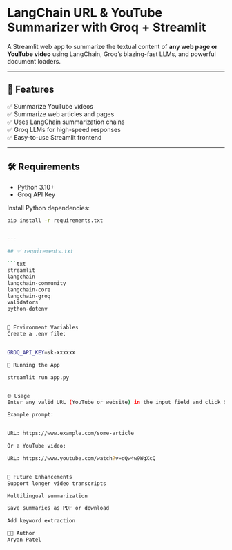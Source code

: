 
# LangChain URL & YouTube Summarizer with Groq + Streamlit

A Streamlit web app to summarize the textual content of **any web page or YouTube video** using LangChain, Groq’s blazing-fast LLMs, and powerful document loaders.

---

## 🚀 Features

✅ Summarize YouTube videos  
✅ Summarize web articles and pages  
✅ Uses LangChain summarization chains  
✅ Groq LLMs for high-speed responses  
✅ Easy-to-use Streamlit frontend

---

## 🛠️ Requirements

- Python 3.10+
- Groq API Key

Install Python dependencies:

```bash
pip install -r requirements.txt


---

## ✅ requirements.txt

```txt
streamlit
langchain
langchain-community
langchain-core
langchain-groq
validators
python-dotenv


🔑 Environment Variables
Create a .env file:


GROQ_API_KEY=sk-xxxxxx

🚀 Running the App

streamlit run app.py


🌐 Usage
Enter any valid URL (YouTube or website) in the input field and click Summarize. The app extracts the text and produces a summary.

Example prompt:


URL: https://www.example.com/some-article

Or a YouTube video:

URL: https://www.youtube.com/watch?v=dQw4w9WgXcQ


🎯 Future Enhancements
Support longer video transcripts

Multilingual summarization

Save summaries as PDF or download

Add keyword extraction

👨‍💻 Author
Aryan Patel